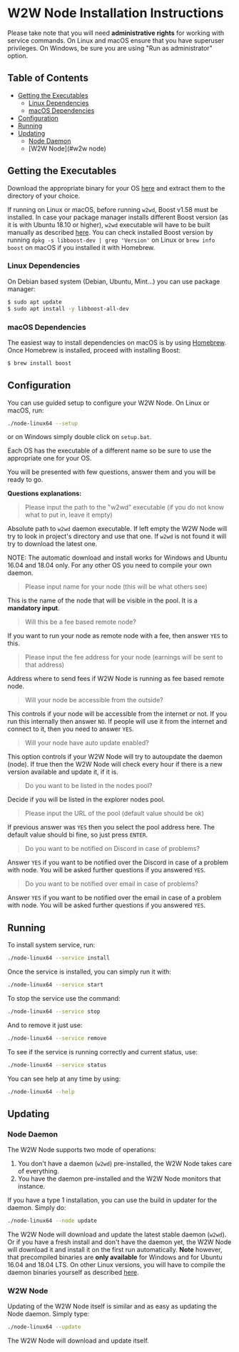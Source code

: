 # W2W Node Installation Instructions

Please take note that you will need **administrative rights** for working with service commands. On Linux and macOS ensure that you have superuser privileges. On Windows, be sure you are using "Run as administrator" option.

## Table of Contents
  * [Getting the Executables](#getting-the-executables)
     * [Linux Dependencies](#linux-dependencies)
     * [macOS Dependencies](#macos-dependencies)
  * [Configuration](#configuration)
  * [Running](#running)
  * [Updating](#updating)
     * [Node Daemon](#node-daemon)
     * [W2W Node](#w2w node)

## Getting the Executables

Download the appropriate binary for your OS [here](https://github.com/w2w-coin/w2w-node/releases) and extract them to the directory of your choice.

If running on Linux or macOS, before running `w2wd`, Boost v1.58 must be installed. In case your package manager installs different Boost version (as it is with Ubuntu 18.10 or higher), `w2wd` executable will have to be built manually as described [here](https://github.com/w2w-coin/w2w#compiling-w2w-from-source). You can check installed Boost version by running `dpkg -s libboost-dev | grep 'Version'` on Linux or `brew info boost` on macOS if you installed it with Homebrew.

### Linux Dependencies

On Debian based system (Debian, Ubuntu, Mint...) you can use package manager:

```bash
$ sudo apt update
$ sudo apt install -y libboost-all-dev
```

### macOS Dependencies

The easiest way to install dependencies on macOS is by using [Homebrew](https://brew.sh/). Once Homebrew is installed, proceed with installing Boost:

```bash
$ brew install boost
```

## Configuration

You can use guided setup to configure your W2W Node. On Linux or macOS, run:
 
```bash
./node-linux64 --setup
```

or on Windows simply double click on `setup.bat`.

Each OS has the executable of a different name so be sure to use the appropriate one for your OS.

You will be presented with few questions, answer them and you will be ready to go.


**Questions explanations:**

> Please input the path to the "w2wd" executable (if you do not know what to put in, leave it empty)

Absolute path to `w2wd` daemon executable. If left empty the W2W Node will try to look in project's directory and use that one. If `w2wd` is not found it will try to download the latest one.

NOTE: The automatic download and install works for Windows and Ubuntu 16.04 and 18.04 only. For any other OS you need to compile your own daemon.

> Please input name for your node (this will be what others see)

This is the name of the node that will be visible in the pool. It is a **mandatory input**.

> Will this be a fee based remote node?

If you want to run your node as remote node with a fee, then answer `YES` to this.

> Please input the fee address for your node (earnings will be sent to that address)

Address where to send fees if W2W Node is running as fee based remote node.

> Will your node be accessible from the outside?

This controls if your node will be accessible from the internet or not. If you run this internally then answer `NO`. If people will use it from the internet and connect to it, then you need to answer `YES`.

> Will your node have auto update enabled?

This option controls if your W2W Node will try to autoupdate the daemon (node). If true then the W2W Node will check every hour if there is a new version available and update it, if it is.

> Do you want to be listed in the nodes pool?

Decide if you will be listed in the explorer nodes pool.

> Please input the URL of the pool (default value should be ok)

If previous answer was `YES` then you select the pool address here. The default value should bi fine, so just press `ENTER`.

> Do you want to be notified on Discord in case of problems?

Answer `YES` if you want to be notified over the Discord in case of a problem with node. You will be asked further questions if you answered `YES`.

> Do you want to be notified over email in case of problems?

Answer `YES` if you want to be notified over the email in case of a problem with node. You will be asked further questions if you answered `YES`.

## Running

To install system service, run:

```bash
./node-linux64 --service install
```

Once the service is installed, you can simply run it with:

```bash
./node-linux64 --service start
```

To stop the service use the command:

```bash
./node-linux64 --service stop
```

And to remove it just use: 

```bash
./node-linux64 --service remove
```

To see if the service is running correctly and current status, use:

```bash
./node-linux64 --service status
```

You can see help at any time by using:
 
```bash
./node-linux64 --help
```

## Updating

### Node Daemon

The W2W Node supports two mode of operations:

1. You don't have a daemon (`w2wd`) pre-installed, the W2W Node takes care of everything.
2. You have the daemon pre-installed and the W2W Node monitors that instance.

If you have a type 1 installation, you can use the build in updater for the daemon. Simply do: 

```bash
./node-linux64 --node update
```

The W2W Node will download and update the latest stable daemon (`w2wd`). Or if you have a fresh install and don't have the daemon yet, the W2W Node will download it and install it on the first run automatically. **Note** however, that precompiled binaries are **only available** for Windows and for Ubuntu 16.04 and 18.04 LTS. On other Linux versions, you will have to compile the daemon binaries yourself as described [here](https://github.com/w2w-coin/w2w#compiling-w2w-from-source).

### W2W Node

Updating of the W2W Node itself is similar and as easy as updating the Node daemon. Simply type:

```bash
./node-linux64 --update
```

The W2W Node will download and update itself.
